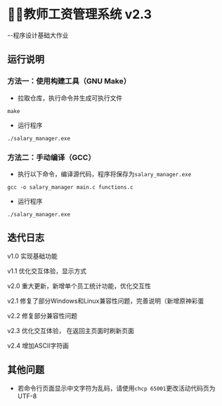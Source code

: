 # 👨‍🏫教师工资管理系统 v2.3
 --程序设计基础大作业

## 运行说明

### 方法一：使用构建工具（GNU Make）
- 拉取仓库，执行命令并生成可执行文件
```shell
make
```
- 运行程序
```shell
./salary_manager.exe
```

### 方法二：手动编译（GCC）
- 执行以下命令，编译源代码，程序将保存为```salary_manager.exe```
```shell
gcc -o salary_manager main.c functions.c
```
- 运行程序
```shell
./salary_manager.exe
```

## 迭代日志
v1.0 实现基础功能

v1.1 优化交互体验，显示方式

v2.0 重大更新，新增单个员工统计功能，优化交互性

v2.1 修复了部分Windows和Linux兼容性问题，完善说明（新增原神彩蛋

v2.2 修复部分兼容性问题

v2.3 优化交互体验， 在返回主页面时刷新页面

v2.4 增加ASCII字符画

## 其他问题
- 若命令行页面显示中文字符为乱码，请使用```chcp 65001```更改活动代码页为UTF-8